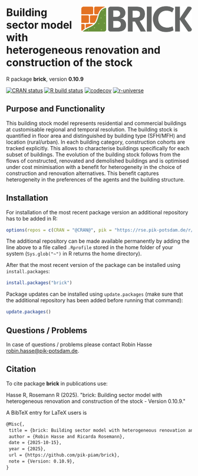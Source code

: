 # <a href=''><img src='man/figures/logo_text_wide.svg' align='right' alt='logo' height=70 /></a> Building sector model with heterogeneous renovation and construction of the stock

R package **brick**, version **0.10.9**

[![CRAN status](https://www.r-pkg.org/badges/version/brick)](https://cran.r-project.org/package=brick) [![R build status](https://github.com/pik-piam/brick/workflows/check/badge.svg)](https://github.com/pik-piam/brick/actions) [![codecov](https://codecov.io/gh/pik-piam/brick/branch/master/graph/badge.svg)](https://app.codecov.io/gh/pik-piam/brick) [![r-universe](https://pik-piam.r-universe.dev/badges/brick)](https://pik-piam.r-universe.dev/builds)

## Purpose and Functionality

This building stock model represents residential and commercial
    buildings at customisable regional and temporal resolution. The building
    stock is quantified in floor area and distinguished by building type
    (SFH/MFH) and location (rural/urban). In each building category,
    construction cohorts are tracked explicitly. This allows to characterise
    buildings specifically for each subset of buildings. The evolution of the
    building stock follows from the flows of constructed, renovated and
    demolished buildings and is optimised under cost minimisation with a benefit
    for heterogeneity in the choice of construction and renovation alternatives.
    This benefit captures heterogeneity in the preferences of the agents and
    the building structure.


## Installation

For installation of the most recent package version an additional repository has to be added in R:

```r
options(repos = c(CRAN = "@CRAN@", pik = "https://rse.pik-potsdam.de/r/packages"))
```
The additional repository can be made available permanently by adding the line above to a file called `.Rprofile` stored in the home folder of your system (`Sys.glob("~")` in R returns the home directory).

After that the most recent version of the package can be installed using `install.packages`:

```r 
install.packages("brick")
```

Package updates can be installed using `update.packages` (make sure that the additional repository has been added before running that command):

```r 
update.packages()
```

## Questions / Problems

In case of questions / problems please contact Robin Hasse <robin.hasse@pik-potsdam.de>.

## Citation

To cite package **brick** in publications use:

Hasse R, Rosemann R (2025). "brick: Building sector model with heterogeneous renovation and construction of the stock - Version 0.10.9."

A BibTeX entry for LaTeX users is

 ```latex
@Misc{,
  title = {brick: Building sector model with heterogeneous renovation and construction of the stock - Version 0.10.9},
  author = {Robin Hasse and Ricarda Rosemann},
  date = {2025-10-15},
  year = {2025},
  url = {https://github.com/pik-piam/brick},
  note = {Version: 0.10.9},
}
```
